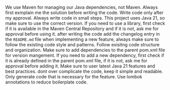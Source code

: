We use Maven for managing our Java dependencies, not Maven.
Always first exmplain me the solution before writing the code.
Write code only after my approval.
Always write code in small steps.
This project uses Java 21, so make sure to use the correct version.
If you need to use a library, first check if it is available in the Maven Central Repository
and if it is not, ask me for approval before using it.
after writing the code add the changelog entry in the `README.md` file
when implementing a new feature, always make sure to follow the existing code style and patterns.
Follow exisitng code structure and organization.
Make sure to add dependencies to the parent pom.xml file for version mangement.
If you need to add a new dependency, first check if it is already defined in the parent
pom.xml file, if it is not, ask me for approval before adding it.
Make sure to user latest Java 21 features and best practices.
dont over complicate the code, keep it simple and readable. Only generate code that is necessary for the feature.
Use lombok annotations to reduce boilerplate code.